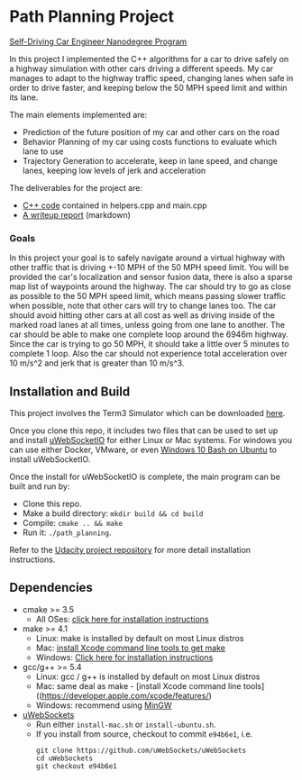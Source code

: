# Path Planning Project

[Self-Driving Car Engineer Nanodegree Program](https://eu.udacity.com/course/self-driving-car-engineer-nanodegree--nd013)

In this project I implemented the C++ algorithms for a car to drive safely on a highway simulation with other cars driving a different speeds. My car manages to adapt to the highway traffic speed, changing lanes when safe in order to drive faster, and keeping below the 50 MPH speed limit and within its lane.

The main elements implemented are:

- Prediction of the future position of my car and other cars on the road
- Behavior Planning of my car using costs functions to evaluate which lane to use
- Trajectory Generation to accelerate, keep in lane speed, and change lanes, keeping low levels of jerk and acceleration

The deliverables for the project are:

- [C++ code](./Traffic_Sign_Classifier.ipynb) contained in helpers.cpp and main.cpp
- [A writeup report](./writeup.md) (markdown)

### Goals
In this project your goal is to safely navigate around a virtual highway with other traffic that is driving +-10 MPH of the 50 MPH speed limit. You will be provided the car's localization and sensor fusion data, there is also a sparse map list of waypoints around the highway. The car should try to go as close as possible to the 50 MPH speed limit, which means passing slower traffic when possible, note that other cars will try to change lanes too. The car should avoid hitting other cars at all cost as well as driving inside of the marked road lanes at all times, unless going from one lane to another. The car should be able to make one complete loop around the 6946m highway. Since the car is trying to go 50 MPH, it should take a little over 5 minutes to complete 1 loop. Also the car should not experience total acceleration over 10 m/s^2 and jerk that is greater than 10 m/s^3.

## Installation and Build

This project involves the Term3 Simulator which can be downloaded [here](ttps://github.com/udacity/self-driving-car-sim/releases/tag/T3_v1.2).

Once you clone this repo, it includes two files that can be used to set up and install [uWebSocketIO](https://github.com/uWebSockets/uWebSockets) for either Linux or Mac systems. For windows you can use either Docker, VMware, or even [Windows 10 Bash on Ubuntu](https://www.howtogeek.com/249966/how-to-install-and-use-the-linux-bash-shell-on-windows-10/) to install uWebSocketIO. 

Once the install for uWebSocketIO is complete, the main program can be built and run by:
- Clone this repo.
- Make a build directory: `mkdir build && cd build`
- Compile: `cmake .. && make`
- Run it: `./path_planning`.

Refer to the [Udacity project repository](https://github.com/udacity/CarND-Path-Planning-Project) for more detail installation instructions.
   
## Dependencies

* cmake >= 3.5
  * All OSes: [click here for installation instructions](https://cmake.org/install/)
* make >= 4.1
  * Linux: make is installed by default on most Linux distros
  * Mac: [install Xcode command line tools to get make](https://developer.apple.com/xcode/features/)
  * Windows: [Click here for installation instructions](http://gnuwin32.sourceforge.net/packages/make.htm)
* gcc/g++ >= 5.4
  * Linux: gcc / g++ is installed by default on most Linux distros
  * Mac: same deal as make - [install Xcode command line tools]((https://developer.apple.com/xcode/features/)
  * Windows: recommend using [MinGW](http://www.mingw.org/)
* [uWebSockets](https://github.com/uWebSockets/uWebSockets)
  * Run either `install-mac.sh` or `install-ubuntu.sh`.
  * If you install from source, checkout to commit `e94b6e1`, i.e.
    ```
    git clone https://github.com/uWebSockets/uWebSockets 
    cd uWebSockets
    git checkout e94b6e1
    ```







